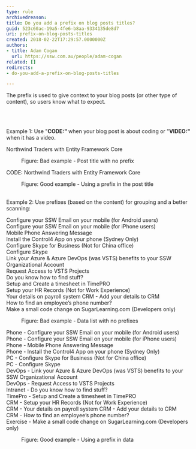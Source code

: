 ```yaml
---
type: rule
archivedreason: 
title: Do you add a prefix on blog posts titles?
guid: 523c60ac-19a5-4fe6-b8aa-9334135de8d7
uri: prefix-on-blog-posts-titles
created: 2018-02-22T17:29:57.0000000Z
authors:
- title: Adam Cogan
  url: https://ssw.com.au/people/adam-cogan
related: []
redirects:
- do-you-add-a-prefix-on-blog-posts-titles

---
```



<p class="ssw15-rteElement-P">​The&#160;prefix&#160;is used&#160;to give context to your blog&#160;posts (or other type of content), so users know what to expect.<br></p>
<br><excerpt class='endintro'></excerpt><br>
<p>Example 1&#58;&#160;Use &quot;<b>CODE&#58;&quot; </b>when your blog post is&#160;about coding<b></b>&#160;or &quot;<b>VIDEO&#58;&quot;</b> when it has a video.<b></b></p><p class="ssw15-rteElement-GreyBox">Northwind Traders with Entity Framework Core<br></p><dd class="ssw15-rteElement-FigureBad"> Figure&#58; Bad example - Post title with&#160;no prefix<br></dd><p class="ssw15-rteElement-GreyBox">CODE&#58; Northwind​​ Traders with Entity Framework Core<br></p><dd class="ssw15-rteElement-FigureGood">Figure&#58; Good example - Using a prefix in the post title​​<br></dd><p class="ssw15-rteElement-P"><br>Example 2&#58; Use prefixes (based on the content)​&#160;for grouping and a&#160;better scanning&#58;<br></p><p class="ssw15-rteElement-GreyBox">Configure your SSW Email on your mobile (for Android users)
<br>Configure your SSW Email on your mobile (for iPhone users)
<br>Mobile Phone Answering Message
<br>Install the Control4 App on your phone (Sydney Only)
<br>Configure Skype for Business (Not for China office)
<br>Configure Skype
<br>Link your Azure &amp; Azure DevOps (was VSTS) benefits to your SSW Organizational Account
<br>Request Access to VSTS Projects
<br>Do you know how to find stuff?
<br>Setup and Create a timesheet in TimePRO
<br>Setup your HR Records (Not for Work Experience)
<br>Your details on payroll system
CRM - Add your details to CRM
<br>How to find an employee’s phone number?
<br>Make a small code change on SugarLearning.com (Developers only)​
</p><dd class="ssw15-rteElement-FigureBad"> Figure&#58; Bad example - Data list&#160;with&#160;no prefixes<br></dd><p class="ssw15-rteElement-GreyBox">Phone - Configure your SSW Email on your mobile (for Android users)&#160;<br>Phone - Configure your SSW Email on your mobile (for iPhone users)&#160;<br>Phone - Mobile Phone Answering Message&#160;<br>Phone - Install the Control4 App on your phone (Sydney Only)&#160;<br>PC - Configure Skype for Business (Not for China office)&#160;<br>PC - Configure Skype&#160;<br>DevOps - Link your Azure &amp; Azure DevOps (was VSTS) benefits to your SSW Organizational Account&#160;<br>DevOps - Request Access to VSTS Projects&#160;<br>Intranet - Do you know how to find stuff?&#160;<br>TimePro - Setup and Create a timesheet in TimePRO&#160;<br>CRM - Setup your HR Records (Not for Work Experience)&#160;<br>CRM - Your details on payroll system CRM - Add your details to CRM&#160;<br>CRM - How to find an employee’s phone number?&#160;<br>Exercise - Make a small code change on SugarLearning.com (Developers only)​<br></p><dd class="ssw15-rteElement-FigureGood">Figure&#58; Good example - Using a prefix in data​​<br><br></dd>


